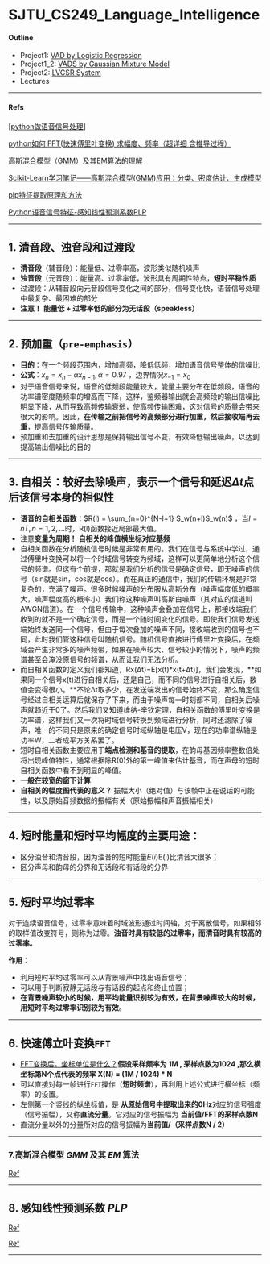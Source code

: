 # SJTU_CS249_Language_Intelligence

#### Outline

- Project1: [VAD by Logistic Regression](https://github.com/DicardoX/SJTU_CS249_Language_Intelligence/tree/main/Project1)
- Project1_2: [VADS by Gaussian Mixture Model](https://github.com/DicardoX/SJTU_CS249_Language_Intelligence/tree/main/Project1_2)
- Project2: [LVCSR System](https://github.com/DicardoX/SJTU_CS249_Language_Intelligence/tree/main/Project2_LVCSR)
- Lectures

--------

#### Refs

[[python做语音信号处理](https://www.cnblogs.com/LXP-Never/p/10078200.html#信号加窗%C2%A0)]

[python如何 FFT(快速傅里叶变换) 求幅度、频率（超详细 含推导过程）](https://blog.csdn.net/weixin_39591031/article/details/110392352) 

[高斯混合模型（GMM）及其EM算法的理解](https://blog.csdn.net/jinping_shi/article/details/59613054/)

[Scikit-Learn学习笔记——高斯混合模型(GMM)应用：分类、密度估计、生成模型](https://blog.csdn.net/jasonzhoujx/article/details/81947663)

[plp特征提取原理和方法](https://blog.csdn.net/weixin_30295091/article/details/94781084)

[Python语音信号特征-感知线性预测系数PLP](https://blog.csdn.net/weixin_42485817/article/details/107590846)

-------------

## 1. 清音段、浊音段和过渡段

- **清音段**（辅音段）：能量低、过零率高，波形类似随机噪声
- **浊音段**（元音段）：能量高、过零率低，波形具有周期性特点，**短时平稳性质**
- 过渡段：从辅音段向元音段信号变化之间的部分，信号变化快，语音信号处理中最复杂、最困难的部分
- **注意！** **能量低 + 过零率低的部分为无话段（speakless）**

---------

## 2. 预加重（`pre-emphasis`）

- **目的**：在一个频段范围内，增加高频，降低低频，增加语音信号整体的信噪比
- **公式**：$x_n = x_n - \alpha x_{n-1}, \alpha = 0.97$ ，边界情况$x_{-1} = x_0$
- 对于语音信号来说，语音的低频段能量较大，能量主要分布在低频段，语音的功率谱密度随频率的增高而下降，这样，鉴频器输出就会高频段的输出信噪比明显下降，从而导致高频传输衰弱，使高频传输困难，这对信号的质量会带来很大的影响。因此，**在传输之前把信号的高频部分进行加重，然后接收端再去重**，提高信号传输质量。
- 预加重和去加重的设计思想是保持输出信号不变，有效降低输出噪声，以达到提高输出信噪比的目的

------

## 3. 自相关：较好去除噪声，表示一个信号和延迟$\Delta t$点后该信号本身的相似性

- **语音的自相关函数**：$R(l) = \sum_{n=0}^{N-l+1} S_w(n+l)S_w(n)$ ，当$l=nT, n=1, 2,...$时，R(l)函数接近局部最大值。
- 注意**变量为周期！** **自相关的峰值横坐标对应基频**
- 自相关函数在分析随机信号时候是非常有用的。我们在信号与系统中学过，通过傅里叶变换可以将一个时域信号转变为频域，这样可以更简单地分析这个信号的频谱。但这有个前提，那就是我们分析的信号是确定信号，即无噪声的信号（sin就是sin，cos就是cos）。而在真正的通信中，我们的传输环境是非常复杂的，充满了噪声。很多时候噪声的分布服从高斯分布（噪声幅度低的概率大，噪声幅度高的概率小）我们称这种噪声叫高斯白噪声（其对应的信道叫AWGN信道）。在一个信号传输中，这种噪声会叠加在信号上，那接收端我们收到的就不是一个确定信号，而是一个随时间变化的信号。即使我们信号发送端始终发送同一个信号，但由于每次叠加的噪声不同，接收端收到的信号也不同，此时我们管这种信号叫随机信号。随机信号直接进行傅里叶变换后，在频域会产生非常多的噪声频带，如果在噪声较大、信号较小的情况下，噪声的频谱甚至会淹没原信号的频谱，从而让我们无法分析。
- 而自相关函数的定义我们都知道，Rx(Δt)=E[x(t)*x(t+Δt)]，我们会发现，**如果同一个信号x(t)进行自相关后，还是自己，而不同的信号进行自相关后，数值会变得很小。**不论Δt取多少，在发送端发出的信号始终不变，那么确定信号经过自相关运算后就保存了下来，而由于噪声每一时刻都不同，自相关后噪声就趋近于0了。然后我们又知道维纳-辛钦定理，自相关函数的傅里叶变换是功率谱，这样我们又一次将时域信号转换到频域进行分析，同时还滤除了噪声，唯一的不同只是原来的确定信号时域纵轴是电压V，现在的功率谱纵轴是功率W，二者成平方关系罢了。
- 短时自相关函数主要应用于**端点检测和基音的提取**，在韵母基因频率整数倍处将出现峰值特性，通常根据除R(0)外的第一峰值来估计基音，而在声母的短时自相关函数中看不到明显的峰值。
- **一般在较宽的窗下计算**
- **自相关的幅度图代表的意义？** 振幅大小（绝对值）与该帧中正在说话的可能性，以及原始音频数据的振幅有关（原始振幅和声音振幅相关）

-------------

## 4. 短时能量和短时平均幅度的主要用途：

- 区分浊音和清音段，因为浊音的短时能量𝐸(𝑖)E(i)比清音大很多；
- 区分声母和韵母的分界和无话段和有话段的分界

-------

## 5. 短时平均过零率

​	对于连续语音信号，过零率意味着时域波形通过时间轴，对于离散信号，如果相邻的取样值改变符号，则称为过零。**浊音时具有较低的过零率，而清音时具有较高的过零率。**

**作用**：

- 利用短时平均过零率可以从背景噪声中找出语音信号；
- 可以用于判断寂静无话段与有话段的起点和终止位置；
- **在背景噪声较小的时候，用平均能量识别较为有效，在背景噪声较大的时候，用短时平均过零率识别较为有效**。

------------

## 6. 快速傅立叶变换`FFT`

- [FFT变换后，坐标单位是什么？](https://blog.csdn.net/guoruijiushiwo/article/details/78003632)**假设采样频率为 1M , 采样点数为1024 ,那么横坐标第N个点代表的频率 X(N) = (1M / 1024) * N**
- 可以直接对每一帧进行`FFT`操作（**短时频谱**），再利用上述公式进行横坐标（频率）的设置。
- 左侧第一个竖线的纵坐标值，是 **从原始信号中提取出来的0Hz**对应的信号强度（信号振幅），又称**直流分量**。它对应的信号振幅为 **当前值/FFT的采样点数N**
- 直流分量以外的分量所对应的信号振幅为**当前值/（采样点数N / 2）**

------

### 7.高斯混合模型 *GMM* 及其 *EM* 算法

[Ref](https://blog.csdn.net/jinping_shi/article/details/59613054/)

-----

## 8. 感知线性预测系数 *PLP*

[Ref](https://blog.csdn.net/weixin_42485817/article/details/107590846)

[Ref](https://blog.csdn.net/weixin_30295091/article/details/94781084)

-----

